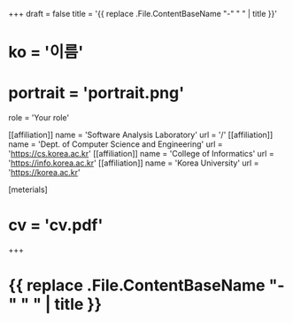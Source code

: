 +++
draft = false
title = '{{ replace .File.ContentBaseName "-" " " | title }}'
# ko = '이름'
# portrait = 'portrait.png'
role = 'Your role'

[[affiliation]]
name = 'Software Analysis Laboratory'
url = '/'
[[affiliation]]
name = 'Dept. of Computer Science and Engineering'
url = 'https://cs.korea.ac.kr'
[[affiliation]]
name = 'College of Informatics'
url = 'https://info.korea.ac.kr'
[[affiliation]]
name = 'Korea University'
url = 'https://korea.ac.kr'

[meterials]
# cv = 'cv.pdf'
+++

# {{ replace .File.ContentBaseName "-" " " | title }}

